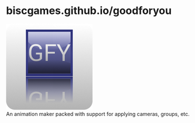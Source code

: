# biscgames.github.io/goodforyou
![Icon for GoodForYou](/icon/icon.png) <br/>
An animation maker packed with support for applying cameras, groups, etc.
